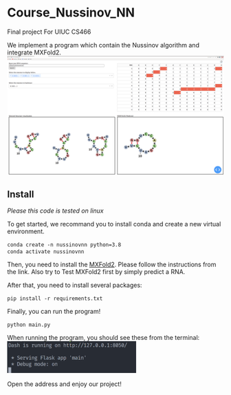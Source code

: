 # Course_Nussinov_NN
Final project For UIUC CS466 

We implement a program which contain the Nussinov algorithm and integrate MXFold2.
<img src="imgs/overall.png" />
## Install
*Please this code is tested on linux*

To get started, we recommand you to install conda and create a new virtual environment.
```
conda create -n nussinovnn python=3.8
conda activate nussinovnn
```
Then, you need to install the <a href="https://github.com/mxfold/mxfold2">MXFold2</a>. Please follow the instructions from the link. Also try to Test MXFold2 first by simply predict a RNA.

After that, you need to install several packages:
```
pip install -r requirements.txt
```
Finally, you can run the program!
```
python main.py
```
When running the program, you should see these from the terminal:
<img src="imgs/terminal.png" width="300"/>

Open the address and enjoy our project!
